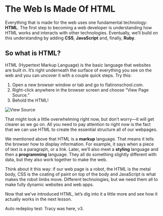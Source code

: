 # The Web Is Made Of HTML

Everything that is made for the web uses one fundamental technology: __HTML__. The first step to becoming a web developer is understanding how HTML works and interacts with other technologies. Eventually, we’ll build on this understanding by adding __CSS__, __JavaScript__ and, finally, __Ruby__.

## So what is HTML?

HTML (Hypertext Markup Language) is the basic language that websites are built in. It’s right underneath the surface of everything you see on the web and you can uncover it with a couple quick steps. Try this:

1. Open a new browser window or tab and go to flatironschool.com.
2. Right-click anywhere in the browser screen and choose “View Page Source.”
3. Behold the HTML!

![View Source](https://web-dev-readme-photos.s3.amazonaws.com/js/web-is-html-view-source.png)

That might look a little overwhelming right now, but don’t worry—it will get clearer as we go on. All you need to pay attention to right now is the fact that we can use HTML to create the essential structure all of our webpages.

We mentioned above that HTML is a __markup__ language. That means it tells the browser how to display information. For example, it says when a piece of text is a paragraph, or a link. Later, we’ll also meet a __styling__ language and then a __programming__ language. They all do something slightly different with data, but they also work together to make the web.

Think about it this way: if our web page is a robot, the HTML is the metal body, CSS is the coating of paint on top of the body and JavaScript is what makes the robot limbs move. Different technologies, but we need them all to make fully dynamic websites and web apps.

Now that we’ve introduced HTML, let’s dig into it a little more and see how it actually works in the next lesson.

Auto redeploy test: Tracy was here, v3.
